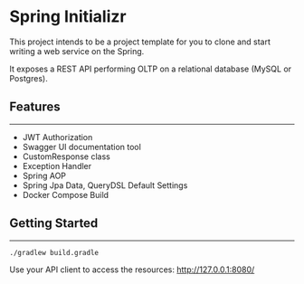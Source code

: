# Spring Initializr

This project intends to be a project template for you to clone and start writing a web service on the Spring.

It exposes a REST API performing OLTP on a relational database (MySQL or Postgres).

## Features

---
- JWT Authorization
- Swagger UI documentation tool
- CustomResponse class
- Exception Handler
- Spring AOP
- Spring Jpa Data, QueryDSL Default Settings
- Docker Compose Build

## Getting Started

---
```shell
./gradlew build.gradle 
```

Use your API client to access the resources: http://127.0.0.1:8080/